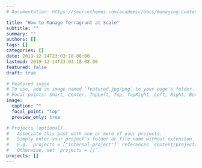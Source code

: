 ```yaml
---
# Documentation: https://sourcethemes.com/academic/docs/managing-content/

title: "How to Manage Terragrunt at Scale"
subtitle: ""
summary: ""
authors: []
tags: []
categories: []
date: 2019-12-14T23:03:18-08:00
lastmod: 2019-12-14T23:03:18-08:00
featured: false
draft: true

# Featured image
# To use, add an image named `featured.jpg/png` to your page's folder.
# Focal points: Smart, Center, TopLeft, Top, TopRight, Left, Right, BottomLeft, Bottom, BottomRight.
image:
  caption: ""
  focal_point: "Top"
  preview_only: true

# Projects (optional).
#   Associate this post with one or more of your projects.
#   Simply enter your project's folder or file name without extension.
#   E.g. `projects = ["internal-project"]` references `content/project/deep-learning/index.md`.
#   Otherwise, set `projects = []`.
projects: []
---
```

